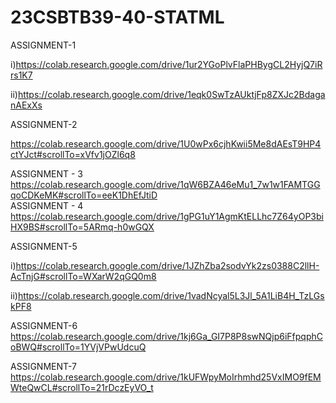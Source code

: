 # 23CSBTB39-40-STATML
ASSIGNMENT-1

i)https://colab.research.google.com/drive/1ur2YGoPlvFlaPHBygCL2HyjQ7iRrs1K7

ii)https://colab.research.google.com/drive/1eqk0SwTzAUktjFp8ZXJc2BdaganAExXs

ASSIGNMENT-2

https://colab.research.google.com/drive/1U0wPx6cjhKwii5Me8dAEsT9HP4ctYJct#scrollTo=xVfv1jOZl6q8

ASSIGNMENT - 3  
https://colab.research.google.com/drive/1qW6BZA46eMu1_7w1w1FAMTGGqoCDKeMK#scrollTo=eeK1DhEfJtiD  
ASSIGNMENT - 4   
https://colab.research.google.com/drive/1gPG1uY1AgmKtELLhc7Z64yOP3biHX9BS#scrollTo=5ARmq-h0wGQX  

ASSIGNMENT-5

i)https://colab.research.google.com/drive/1JZhZba2sodvYk2zs0388C2llH-AcTnjG#scrollTo=WXarW2qGQ0m8

ii)https://colab.research.google.com/drive/1vadNcyal5L3Jl_5A1LiB4H_TzLGskPF8

ASSIGNMENT-6
https://colab.research.google.com/drive/1kj6Ga_GI7P8P8swNQjp6iFfpqphCoBWQ#scrollTo=1YVjVPwUdcuQ

ASSIGNMENT-7
https://colab.research.google.com/drive/1kUFWpyMoIrhmhd25VxIMO9fEMWteQwCL#scrollTo=21rDczEyVO_t



